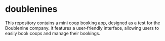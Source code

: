 # doublenines
This repository contains a mini coop booking app, designed as a test for the Doublenine company. It features a user-friendly interface, allowing users to easily book coops and manage their bookings.

